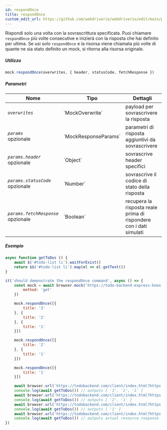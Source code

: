 ```yaml
---
id: respondOnce
title: respondOnce
custom_edit_url: https://github.com/webdriverio/webdriverio/edit/main/packages/webdriverio/src/commands/mock/respondOnce.ts
---
```


Rispondi solo una volta con la sovrascrittura specificata. Puoi chiamare `respondOnce` più 
volte consecutive e inizierà con la risposta che hai definito per ultima. Se
usi solo `respondOnce` e la risorsa viene chiamata più volte di quante ne sia stato
definito un mock, si ritorna alla risorsa originale.

##### Utilizzo

```js
mock.respondOnce(overwrites, { header, statusCode, fetchResponse })
```

##### Parametri

<table>
  <thead>
    <tr>
      <th>Nome</th><th>Tipo</th><th>Dettagli</th>
    </tr>
  </thead>
  <tbody>
    <tr>
      <td><code><var>overwrites</var></code></td>
      <td>`MockOverwrite`</td>
      <td>payload per sovrascrivere la risposta</td>
    </tr>
    <tr>
      <td><code><var>params</var></code><br /><span className="label labelWarning">opzionale</span></td>
      <td>`MockResponseParams`</td>
      <td>parametri di risposta aggiuntivi da sovrascrivere</td>
    </tr>
    <tr>
      <td><code><var>params.header</var></code><br /><span className="label labelWarning">opzionale</span></td>
      <td>`Object`</td>
      <td>sovrascrive header specifici</td>
    </tr>
    <tr>
      <td><code><var>params.statusCode</var></code><br /><span className="label labelWarning">opzionale</span></td>
      <td>`Number`</td>
      <td>sovrascrive il codice di stato della risposta</td>
    </tr>
    <tr>
      <td><code><var>params.fetchResponse</var></code><br /><span className="label labelWarning">opzionale</span></td>
      <td>`Boolean`</td>
      <td>recupera la risposta reale prima di rispondere con i dati simulati</td>
    </tr>
  </tbody>
</table>

##### Esempio

```js title="respondOnce.js"
async function getToDos () {
    await $('#todo-list li').waitForExist()
    return $$('#todo-list li').map(el => el.getText())
}

it('should demonstrate the respondOnce command', async () => {
    const mock = await browser.mock('https://todo-backend-express-knex.herokuapp.com/', {
        method: 'get'
    })

    mock.respondOnce([{
        title: '3'
    }, {
        title: '2'
    }, {
        title: '1'
    }])

    mock.respondOnce([{
        title: '2'
    }, {
        title: '1'
    }])

    mock.respondOnce([{
        title: '1'
    }])

    await browser.url('https://todobackend.com/client/index.html?https://todo-backend-express-knex.herokuapp.com/')
    console.log(await getToDos()) // outputs [ '3', '2', '1' ]
    await browser.url('https://todobackend.com/client/index.html?https://todo-backend-express-knex.herokuapp.com/')
    console.log(await getToDos()) // outputs [ '2', '1' ]
    await browser.url('https://todobackend.com/client/index.html?https://todo-backend-express-knex.herokuapp.com/')
    console.log(await getToDos()) // outputs [ '1' ]
    await browser.url('https://todobackend.com/client/index.html?https://todo-backend-express-knex.herokuapp.com/')
    console.log(await getToDos()) // outputs actual resource response
})
```